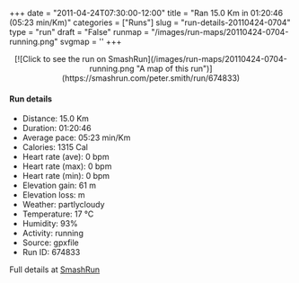 +++
date = "2011-04-24T07:30:00-12:00"
title = "Ran 15.0 Km in 01:20:46 (05:23 min/Km)"
categories = ["Runs"]
slug = "run-details-20110424-0704"
type = "run"
draft = "False"
runmap = "/images/run-maps/20110424-0704-running.png"
svgmap = '<polyline points="94 9, 95 7, 92 7, 89 9, 85 12, 84 19, 80 29, 80 30, 79 32, 77 39, 74 48, 71 54, 70 60, 68 65, 65 70, 59 95, 56 100, 56 100, 43 90, 39 85, 37 82, 23 75, 18 67, 4 59, 2 57, 2 57, 7 51, 22 37, 22 35, 23 25, 28 25, 39 23, 58 25, 65 24, 71 21, 82 12, 83 11, 81 6, 81 3, 92 0, 97 1, 98 2, 98 4, 95 7">'
+++



<!--more-->

<center>
[![Click to see the run on SmashRun](/images/run-maps/20110424-0704-running.png "A map of this run")](https://smashrun.com/peter.smith/run/674833)
</center>

#### Run details

* Distance: 15.0 Km
* Duration: 01:20:46
* Average pace: 05:23 min/Km
* Calories: 1315 Cal
* Heart rate (ave): 0 bpm
* Heart rate (max): 0 bpm
* Heart rate (min): 0 bpm
* Elevation gain: 61 m
* Elevation loss:  m
* Weather: partlycloudy
* Temperature: 17 &deg;C
* Humidity: 93%
* Activity: running
* Source: gpxfile
* Run ID: 674833

Full details at [SmashRun](https://smashrun.com/peter.smith/run/674833)